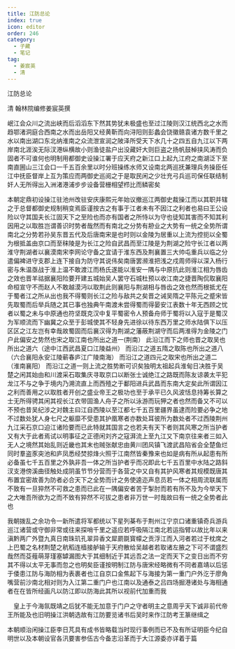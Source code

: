 ```yaml
---
title: 江防总论
index: true
icon: editor
order: 246
category:
  - 子藏
  - 笔记
tag:
  - 姜宸英
  - 清
---
```


江防总论  

清  翰林院编修姜宸英撰  

岷江会众川之流出峡而后滔滔东下然其势犹未极盛也至过江陵则汉江统西北之水而趋鄂渚洞庭合西南之水而出岳阳又经黄靳而向浔阳则彭蠡会饶徽赣袁诸方数千里之水以南出湖口东北纳淮南之众流泄宣润之陂泽所受天下水几十之四五自九江以下两岸南北涯涘无际汊港纵横故小则渔徒盐户出没藏奸大则巨盗之扬帆鼓棹挟风涛而负固者不可谁何也明制用都御史设操江署于应天府之新江口上起九江府之南湖泛下至南直圌山三江会口一千五百余里以时分班操练水师又设南北两巡抚兼理兵务操臣任江中抚臣督岸上互为策应而两御史巡阅之于是取民闲之少壮充弓兵巡司保任联结制奸人无所得出入洲渚港浦步步设备营栅相望栉比而鳞密矣  

本朝定鼎初设操江驻池州改驻安庆康熙元年始议撤巡江两御史裁操江而以其职并辖之于总督都御史规制稍变焉臣谨按古之有事于江者未有不因江之利者也易曰王公设险以守其国夫长江固天下之至险也而亦有国者之所恃以为守也徒知其害而不知其利因用之以取胜岂谓善识时势者哉然而有南北之分势有刱业之大势有一统之全势所谓南北之分势若孙吴东晋五代及后唐南宋是也时则以金陵为居重以上流为控扼以全蜀为根抵盖由京口而至秣陵是为长江之险自武昌而至江陵是为荆湖之险守长江者以两淮守荆湖者以襄漠南宋李网论守备之宜请于淮东西及荆襄置三大帅屯重兵以临之分遣偏裨进守支郡上连下接自为防守其说伟矣南唐罢濒淮把浅之戍周师得以深入杨行密与朱温亟战于淮上温不敢渡江而杨氏遂能以淮安一隅与中原抗此则淮江相为唇齿之效也晋羊祜据襄阳险要开建五城始吴人罢守石城杜预以收江南之捷晋陶侃取襄阳命桓宣守不而赵人不敢越漠沔以取荆此则襄阳与荆湖相与唇齿之效也然而根抵尤在于蜀者江之所从出也我不得蜀则长江之险与敌共之矣晋之诫吴隋之平陈元之蹙宋皆先取蜀而后举兵随之其已事也独典午南渡未尝得蜀而得晏安江表数十年无西顾之忧者以蜀之未与中原通也符坚既克汉中复平蜀密令人预备舟师于蜀将以入寇于是蜀汉为军顺流而下幽冀之众至于彭城使其不轻身先进徐以待东西万里之师水陆俱下以压区区之江左岂有幸哉故蜀固而后襄汉得为荆湖之藩蔽荆湖守而后两淮得为金陵之门户此偏安之势然也宋之取江南也所出之道一(荆南）    此沿江而下之师也晋之取吴也所出之道六（途中江西武昌夏口江陵益州）    而沿江之道五隋之取陈也所出之道八（六合襄阳永安江陵蕲春庐江广陵南海）    而沿江之道四元之取宋也所出之道二（淮南襄阳）    而沿江之道一则上流之胜势断可识矣独明太祖起兵淮甸日决胜于吴楚之闲其始由和川渡采石取集庆寻取京口以断张士诚绝江之路既而陈友谅袭太平犯龙江不与之争于境内乃溯流直上而西殪之于鄱阳进兵武昌而东南大定矣此所谓因江之利而善用之以取胜者开创之盛业帝王之极功也至于承平已久风波恬息持筹长算之士无所得骋其闲其视长江衣带固渔人舟子之所以泳游而玩狎之者也然而备又不可以不预也昔吴纪涉之对魏主曰江自西陵以至江都七千五百里疆界虽逮而险要必争之地不过数处犹人身七尺之躯靡不受患其护凰寒者亦数处耳彼所为数处者不过西陵荆州九江采石京口迫江诸险要而已此特就其国言之也若夫有天下者则其风寒之所当护者又有大于此者焉试以明事征之正德闲刘齐之寇湃流上至九江又下南京往来者三如入无人之境然其始乱则近畿也其末也贼张献忠由黄川团风镇飞渡武昌陷省会全楚鱼烂同时羣盗豕突池和庐凤悉经焚掠烽火照于江南然皆秦豫来也如是病有所从起患有所必备虽七千五百里之外孰非吾一体之所当护者乎而况即此七千五百里中水陆之路斜汊支港傍溪曲径触处成阴虽节节分营而于各营之中又自有其护风寒者其规模既唐其布置宜密故善为防者必合天下之全势而计之务使逵迩声息员若一体之相周流联属而不致有一旦猝然不可救之患而已此在一隅偏安者苦于掣肘而若有所不及为今举天下之大唯吾所欲为之而不致有猝然不可拔之患者非万世一时哉故曰有一统之全势者此也  

我朝拨乱之余功令一新所遣将军都统以下星列棊布于荆州江宁京口诸重镇奇兵游兵巡江诸营或守御非常或往来探哨千里之遥应若呼吸隔江南北若运指臂以故比年以来滇黔两广外暨九真日南珠玑孔翠异香文犀罽毲寳幪之贡浮江而入河者若过于枕席之上巴蜀之名材荆楚之秔稻连樯接舻输于天府散给吴越者若取诸左腋之下可不谓盛烈哉然而芟薤萌芽瑾塞罅漏图大于其细制近于其远吾之法一定而天下之变日出而不穷其不得以太平无事而忽之也明矣臣谨按明制江防与唐宋经略微有不同者嘉靖以后惩于倭患江防与海防相为表裹者也江自京口金焦起下与海接为第一重门户外汔于廖角嘴营前沙南北相对则为入江第二重门户也江南以及通泰之吕四场掘港诸处与海相通者在在皆所经画凡以防江即以防海此其所以视前代加重而我  

　皇上于今海氛既靖之后犹不能无加意于门户之守者明主之意周乎天下诚非前代帝王所能及也旧明操江洪朝选故有江防要览诸书后吴时来作江防考王篆继缉之  

本朝顺治闲操江臣李日芃具有成书皆略载当时现行事例而已不及有所证明臣今纪自明世以及本朝设官各汛要害参伍古今备志沿革而于大江源委亦详着于篇  
